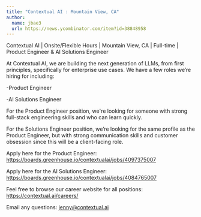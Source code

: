 ```yaml
---
title: "Contextual AI : Mountain View, CA"
author:
  name: jbae3
  url: https://news.ycombinator.com/item?id=38848958
---
```

Contextual AI | Onsite&#x2F;Flexible Hours | Mountain View, CA | Full-time | Product Engineer &amp; AI Solutions Engineer

At Contextual AI, we are building the next generation of LLMs, from first principles, specifically for enterprise use cases.
We have a few roles we’re hiring for including:

-Product Engineer

-AI Solutions Engineer

For the Product Engineer position, we&#x27;re looking for someone with strong full-stack engineering skills and who can learn quickly.

For the Solutions Engineer position, we’re looking for the same profile as the Product Engineer, but with strong communication skills and customer obsession since this will be a client-facing role.

Apply here for the Product Engineer: <a href="https:&#x2F;&#x2F;boards.greenhouse.io&#x2F;contextualai&#x2F;jobs&#x2F;4097375007" rel="nofollow">https:&#x2F;&#x2F;boards.greenhouse.io&#x2F;contextualai&#x2F;jobs&#x2F;4097375007</a>

Apply here for the AI Solutions Engineer: <a href="https:&#x2F;&#x2F;boards.greenhouse.io&#x2F;contextualai&#x2F;jobs&#x2F;4084765007" rel="nofollow">https:&#x2F;&#x2F;boards.greenhouse.io&#x2F;contextualai&#x2F;jobs&#x2F;4084765007</a>

Feel free to browse our career website for all positions:
<a href="https:&#x2F;&#x2F;contextual.ai&#x2F;careers&#x2F;" rel="nofollow">https:&#x2F;&#x2F;contextual.ai&#x2F;careers&#x2F;</a>

Email any questions: jenny@contextual.ai
